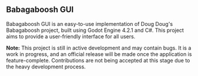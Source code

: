 ## Babagaboosh GUI

Babagaboosh GUI is an easy-to-use implementation of Doug Doug's Babagaboosh project, built using Godot Engine 4.2.1 and C#. This project aims to provide a user-friendly interface for all users.

**Note:** This project is still in active development and may contain bugs. It is a work in progress, and an official release will be made once the application is feature-complete. Contributions are not being accepted at this stage due to the heavy development process.




